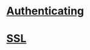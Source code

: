 # [Authenticating](http://mongodb.github.io/mongo-java-driver/3.0/driver/reference/connecting/authenticating/)
# [SSL](http://mongodb.github.io/mongo-java-driver/3.0/driver/reference/connecting/ssl/)

